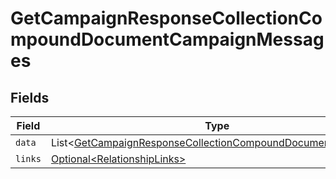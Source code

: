 # GetCampaignResponseCollectionCompoundDocumentCampaignMessages


## Fields

| Field                                                                                                                                            | Type                                                                                                                                             | Required                                                                                                                                         | Description                                                                                                                                      |
| ------------------------------------------------------------------------------------------------------------------------------------------------ | ------------------------------------------------------------------------------------------------------------------------------------------------ | ------------------------------------------------------------------------------------------------------------------------------------------------ | ------------------------------------------------------------------------------------------------------------------------------------------------ |
| `data`                                                                                                                                           | List\<[GetCampaignResponseCollectionCompoundDocumentDataData](../../models/components/GetCampaignResponseCollectionCompoundDocumentDataData.md)> | :heavy_minus_sign:                                                                                                                               | N/A                                                                                                                                              |
| `links`                                                                                                                                          | [Optional\<RelationshipLinks>](../../models/components/RelationshipLinks.md)                                                                     | :heavy_minus_sign:                                                                                                                               | N/A                                                                                                                                              |